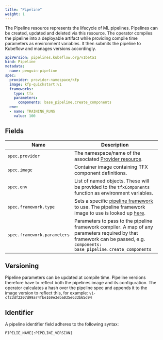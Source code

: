 ```yaml
---
title: "Pipeline"
weight: 1
---
```


The Pipeline resource represents the lifecycle of ML pipelines.
Pipelines can be created, updated and deleted via this resource.
The operator compiles the pipeline into a deployable artifact while providing compile time parameters as environment
variables.
It then submits the pipeline to Kubeflow and manages versions accordingly.

```yaml
apiVersion: pipelines.kubeflow.org/v1beta1
kind: Pipeline
metadata:
  name: penguin-pipeline
spec:
  provider: provider-namespace/kfp
  image: kfp-quickstart:v1
  frameworks:
    type: tfx
    parameters:
      components: base_pipeline.create_components
  env:
  - name: TRAINING_RUNS
    value: 100
```

## Fields

| Name                        | Description                                                                                                                                                             |
|-----------------------------|-------------------------------------------------------------------------------------------------------------------------------------------------------------------------|
| `spec.provider`             | The namespace/name of the associated [Provider resource](../provider/).                                                                                                 |
| `spec.image`                | Container image containing TFX component definitions.                                                                                                                   |
| `spec.env`                  | List of named objects. These will be provided to the `tfxComponents` function as environment variables.                                                                 |
| `spec.framework.type`       | Sets a specific [pipeline framework](../../frameworks) to use. The pipeline framework image to use is looked up [here](../../configuration).                            |
| `spec.framework.parameters` | Parameters to pass to the pipeline framework compiler. A map of any parameters required by that framework can be passed, e.g. `components: base_pipeline.create_components` |

## Versioning

Pipeline parameters can be updated at compile time. Pipeline versions therefore have to reflect both the pipelines image
and its configuration. The operator calculates a hash over the pipeline spec and appends it to the image version
to reflect this, for example: `v1-cf23df2207d99a74fbe169e3eba035e633b65d94`

## Identifier

A pipeline identifier field adheres to the following syntax:

`PIPELIE_NAME[:PIPELINE_VERSION]`
